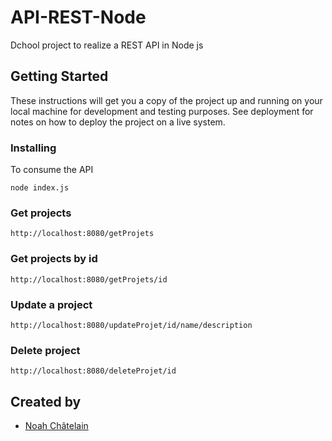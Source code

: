 # API-REST-Node

Dchool project to realize a REST API in Node js

## Getting Started

These instructions will get you a copy of the project up and running on your local machine for development and testing purposes. See deployment for notes on how to deploy the project on a live system.

### Installing

To consume the API

```
node index.js
```

### Get projects

```
http://localhost:8080/getProjets
```

### Get projects by id

```
http://localhost:8080/getProjets/id
```

### Update a project

```
http://localhost:8080/updateProjet/id/name/description
```

### Delete project

```
http://localhost:8080/deleteProjet/id
```

## Created by

* [Noah Châtelain](http://github.com/nooaah)
